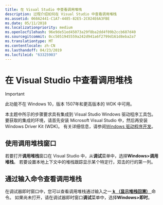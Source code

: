```yaml
---
title: 在 Visual Studio 中查看调用堆栈
description: 过程介绍如何在 Visual Studio 中查看调用堆栈
ms.assetid: 060A2441-C1A7-4485-82E5-2C024E6A3FBE
ms.date: 05/11/2018
ms.localizationpriority: medium
ms.openlocfilehash: 96e9de51ed45073a29f8ba2dd4f09b2ccb687d40
ms.sourcegitcommit: 0cc5051945559a242d941a6f2799d161d8eba2a7
ms.translationtype: MT
ms.contentlocale: zh-CN
ms.lasthandoff: 04/23/2019
ms.locfileid: "63325903"
---
```

# <a name="viewing-the-call-stack-in-visual-studio"></a>在 Visual Studio 中查看调用堆栈

> [!IMPORTANT]
> 此功能不在 Windows 10，版本 1507年和更高版本的 WDK 中可用。
>

本主题中所示的步骤要求具有集成到 Visual Studio Windows 驱动程序工具包。 要获取的集成的环境，请首先安装 Microsoft Visual Studio 中，然后再安装 Windows Driver Kit (WDK)。 有关详细信息，请参阅[Windows 驱动程序开发](https://msdn.microsoft.com/library/windows/hardware/ff557573)。

## <a name="span-idusingthecallstackwindowspanspan-idusingthecallstackwindowspanspan-idusingthecallstackwindowspanusing-the-call-stack-window"></a><span id="Using_the_Call_Stack_Window"></span><span id="using_the_call_stack_window"></span><span id="USING_THE_CALL_STACK_WINDOW"></span>使用调用堆栈窗口


若要打开**调用堆栈**窗口在 Visual Studio 中，从**调试**菜单中，选择**Windows&gt;调用堆栈**。 若要设置本地上下文中的堆栈跟踪显示某个特定行，双击的行的第一列。

## <a name="span-idviewingthecallstackbyenteringcommandsspanspan-idviewingthecallstackbyenteringcommandsspanspan-idviewingthecallstackbyenteringcommandsspanviewing-the-call-stack-by-entering-commands"></a><span id="Viewing_the_Call_Stack_by_Entering_Commands"></span><span id="viewing_the_call_stack_by_entering_commands"></span><span id="VIEWING_THE_CALL_STACK_BY_ENTERING_COMMANDS"></span>通过输入命令查看调用堆栈


在调试器即时窗口中，您可以查看调用堆栈通过输入之一[ **k （显示堆栈回溯）** ](k--kb--kc--kd--kp--kp--kv--display-stack-backtrace-.md)命令。 如果尚未打开，请在调试器即时窗口**调试**菜单中，选择**Windows&gt;即时**。

 

 





